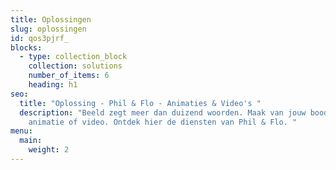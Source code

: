 ```yaml
---
title: Oplossingen
slug: oplossingen
id: qos3pjrf_
blocks:
  - type: collection_block
    collection: solutions
    number_of_items: 6
    heading: h1
seo:
  title: "Oplossing - Phil & Flo - Animaties & Video's "
  description: "Beeld zegt meer dan duizend woorden. Maak van jouw boodschap een
    animatie of video. Ontdek hier de diensten van Phil & Flo. "
menu:
  main:
    weight: 2
---
```

